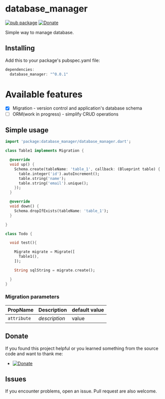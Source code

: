# database_manager
[![pub package](https://img.shields.io/badge/pub-0.0.1-orange.svg)](https://pub.dartlang.org/packages/database_manager)
[![Donate](https://img.shields.io/badge/Donate-PayPal-green.svg)](https://www.paypal.me/dnag88)

Simple way to manage database.

## Installing
Add this to your package's pubspec.yaml file:
```dart
dependencies:
  database_manager: "^0.0.1"
```

# Available features

- [x] Migration - version control and application's database schema
- [ ] ORM(work in progress) - simplify CRUD operations

## Simple usage
```dart
import 'package:database_manager/database_manager.dart';

class Table1 implements Migration {

  @override
  void up() {
    Schema.create(tableName: 'table_1', callback: (Blueprint table) {
      table.integer('id').autoIncrement();
      table.string('name');
      table.string('email').unique();
    });
  }

  @override
  void down() {
    Schema.dropIfExists(tableName: 'table_1');
  }

}

class Todo {

  void test(){

    Migrate migrate = Migrate([
      Table1(),
    ]);

    String sqlString = migrate.create();

  }
}
```

### Migration parameters
|PropName|Description|default value|
|:-------|:----------|:------------|
|`attribute`|*description*|value|


## Donate
If you found this project helpful or you learned something from the source code and want to thank me: 
- [![Donate](https://img.shields.io/badge/Donate-PayPal-green.svg)](https://www.paypal.me/dnag88)

## Issues
If you encounter problems, open an issue. Pull request are also welcome.
